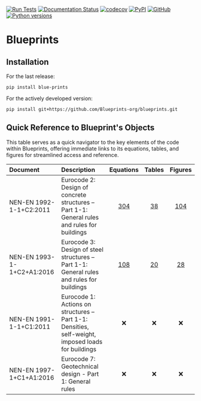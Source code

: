 [![Run Tests](https://github.com/Blueprints-org/blueprints/actions/workflows/test.yaml/badge.svg)](https://github.com/Blueprints-org/blueprints/actions/workflows/test.yaml)
[![Documentation Status](https://readthedocs.org/projects/blue-prints/badge/?version=latest)](https://blueprints.readthedocs.io/en/latest/?badge=latest)
[![codecov](https://codecov.io/gh/Blueprints-org/blueprints/branch/main/graph/badge.svg?token=vwYQBShr9q)](https://codecov.io/gh/Blueprints-org/blueprints)
[![PyPI](https://img.shields.io/pypi/v/blue-prints?color=green)](https://pypi.org/project/blue-prints/)
[![GitHub](https://img.shields.io/github/license/Blueprints-org/blueprints?color=green)](https://github.com/Blueprints-org/blueprints/blob/main/LICENSE)
[![Python versions](https://img.shields.io/badge/python-3.10%20%7C%203.11-blue?style=flat&logo=python)](https://badge.fury.io/py/blueprints)

# Blueprints

## Installation

For the last release:

```
pip install blue-prints
```

For the actively developed version:

```
pip install git+https://github.com/Blueprints-org/blueprints.git
```

## Quick Reference to Blueprint's Objects

This table serves as a quick navigator to the key elements of the code within Blueprints, offering immediate links to its equations, tables, and
figures for streamlined access and reference.

| Document                   | Description                                                                                        |                            Equations                             |                            Tables                            |                            Figures                             |
|:---------------------------|:---------------------------------------------------------------------------------------------------|:----------------------------------------------------------------:|:------------------------------------------------------------:|:--------------------------------------------------------------:|
| NEN-EN 1992-1-1+C2:2011    | Eurocode 2: Design of concrete structures – Part 1-1: General rules and rules for buildings        | [304](docs/source/codes/eurocode/ec2_1992_1_1_2011/equations.md) | [38](docs/source/codes/eurocode/ec2_1992_1_1_2011/tables.md) | [104](docs/source/codes/eurocode/ec2_1992_1_1_2011/figures.md) |
| NEN-EN 1993-1-1+C2+A1:2016 | Eurocode 3: Design of steel structures – Part 1-1: General rules and rules for buildings           | [108](docs/source/codes/eurocode/ec3_1993_1_1_2016/equations.md) | [20](docs/source/codes/eurocode/ec3_1993_1_1_2016/tables.md) | [28](docs/source/codes/eurocode/ec3_1993_1_1_2016/figures.md)  |
| NEN-EN 1991-1-1+C1:2011    | Eurocode 1: Actions on structures  – Part 1-1: Densities, self-weight, imposed loads for buildings |                               :x:                                |                             :x:                              |                              :x:                               |
| NEN-EN 1997-1+C1+A1:2016   | Eurocode 7: Geotechnical design - Part 1: General rules                                            |                               :x:                                |                             :x:                              |                              :x:                               |


